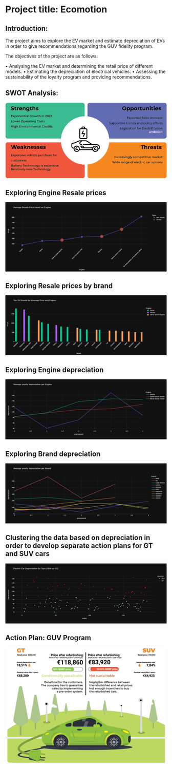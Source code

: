# Project title: Ecomotion

## Introduction:
The project aims to explore the EV market and estimate depreciation of EVs in order to give recommendations regarding the GUV fidelity program. 

The objectives of the project are as follows:

• Analysing the EV market and determining the retail price of different models.
• Estimating the depreciation of electrical vehicles.
• Assessing the sustainability of the loyalty program and providing recommendations.

## SWOT Analysis:

![Alt text](images/swotblack.png)


## Exploring Engine Resale prices

![Alt text](images/engine.png)

## Exploring Resale prices by brand

![Alt text](images/brands.png)

## Exploring Engine depreciation

![Alt text](images/eng_dep.png)

## Exploring Brand depreciation

![Alt text](images/brand_dep.png)

## Clustering the data based on depreciation in order to develop separate action plans for GT and SUV cars

![Alt text](images/clustering.png)

## Action Plan: GUV Program

![Alt text](images/blackguv.png)
